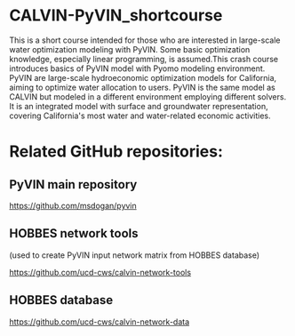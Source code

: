 # CALVIN-PyVIN_shortcourse
This is a short course intended for those who are interested in large-scale water optimization modeling with PyVIN. Some basic optimization knowledge, especially linear programming, is assumed.This crash course introduces basics of PyVIN model with Pyomo modeling environment. PyVIN are large-scale hydroeconomic optimization models for California, aiming to optimize water allocation to users. PyVIN is the same model as CALVIN but modeled in a different environment employing different solvers. It is an integrated model with surface and groundwater representation, covering California's most water and water-related economic activities.

# Related GitHub repositories:

## PyVIN main repository
https://github.com/msdogan/pyvin

## HOBBES network tools
(used to create PyVIN input network matrix from HOBBES database)

https://github.com/ucd-cws/calvin-network-tools

## HOBBES database
https://github.com/ucd-cws/calvin-network-data
